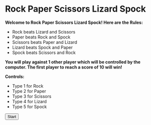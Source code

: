 # Rock Paper Scissors Lizard Spock

<p><b>Welcome to Rock Paper Scissors Lizard Spock! Here are the Rules:</b></p>
<ul>
<li>Rock beats Lizard and Scissors</li>
<li>Paper beats Rock and Spock</li>
<li>Scissors beats Paper and Lizard</li>
<li>Lizard beats Spock and Paper</li>
<li>Spock beats Scissors and Rock</li>  
</ul>

<p><b>You will play against 1 other player which will be controlled by the computer. The first player to reach a score of 10 will win!</b></p>

<p><b>Controls:</b></p>
<ul>
<li>Type 1 for Rock</li>
<li>Type 2 for Paper</li>
<li>Type 3 for Scissors</li>
<li>Type 4 for Lizard</li>
<li>Type 5 for Spock</li>  
</ul>

<button type="button" onclick="myFunction">Start</button>

<p id="demo"></p>

<script src="https://raw.githubusercontent.com/Jordan2266/Rock-Paper-Scissors-Lizard-Spock/master/game.js"></script>

<script>
function myFunction(start) {
  var input = prompt("Please choose (1) Rock, (2) Paper, (3) Scissors, (4) Lizard, or (5) Spock:");
  if (input != null) {
    document.getElementById("demo").innerHTML =
    alert("You have chosen " + input);
  }
}  
</script>


